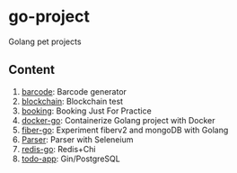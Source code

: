 # go-project

Golang pet projects

## Content


1. [barcode](https://github.com/keldibekov3222/PetProjects/tree/main/barcode): Barcode generator
2. [blockchain](https://github.com/keldibekov3222/PetProjects/tree/main/blockchain): Blockchain test
3. [booking](https://github.com/keldibekov3222/PetProjects/tree/main/booking): Booking Just For Practice
4. [docker-go](https://github.com/keldibekov3222/PetProjects/tree/main/docker-go): Containerize Golang project with Docker
5. [fiber-go](https://github.com/keldibekov3222/PetProjects/tree/main/fiber-go): Experiment fiberv2 and mongoDB with Golang
6. [Parser](https://github.com/keldibekov3222/PetProjects/tree/main/parser): Parser with Seleneium
7. [redis-go](https://github.com/keldibekov3222/PetProjects/tree/main/redis-go): Redis+Chi
8. [todo-app](https://github.com/keldibekov3222/Todo-App): Gin/PostgreSQL
